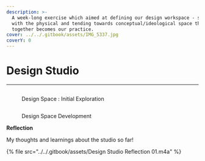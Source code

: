 ```yaml
---
description: >-
  A week-long exercise which aimed at defining our design workspace - starting
  with the physical and tending towards conceptual/ideological space that
  together becomes our practice.
cover: ../../.gitbook/assets/IMG_5337.jpg
coverY: 0
---
```


# Design Studio&#x20;



***



<figure><img src="../../.gitbook/assets/Mind map.jpg" alt=""><figcaption><p>Design Space : Initial Exploration</p></figcaption></figure>







<figure><img src="../../.gitbook/assets/Design Space (1).jpg" alt=""><figcaption><p>Design Space Development </p></figcaption></figure>



**Reflection**&#x20;

My thoughts and learnings about the studio so far!&#x20;



{% file src="../../.gitbook/assets/Design Studio Reflection 01.m4a" %}

